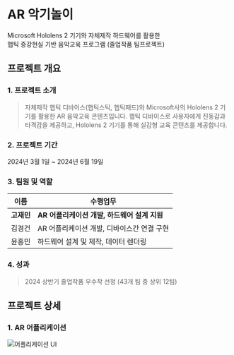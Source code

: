 # AR 악기놀이
Microsoft Hololens 2 기기와 자체제작 하드웨어를 활용한  
햅틱 증강현실 기반 음악교육 프로그램 (졸업작품 팀프로젝트)

## 프로젝트 개요
### 1. 프로젝트 소개
> 자체제작 햅틱 디바이스(햅틱스틱, 햅틱패드)와 Microsoft사의 Hololens 2 기기를 활용한 AR 음악교육 콘텐츠입니다.
> 햅틱 디바이스로 사용자에게 진동감과 타격감을 제공하고, Hololens 2 기기를 통해 실감형 교육 콘텐츠를 제공합니다.
### 2. 프로젝트 기간
2024년 3월 1일 ~ 2024년 6월 19일
### 3. 팀원 및 역할
| 이름 | 수행업무 |
|------|------|
| **고재민** | **AR 어플리케이션 개발, 하드웨어 설계 지원** |
| 김경건 | AR 어플리케이션 개발, 디바이스간 연결 구현 |
| 윤홍민 | 하드웨어 설계 및 제작, 데이터 렌더링 |
### 4. 성과
> 2024 상반기 졸업작품 우수작 선정 (43개 팀 중 상위 12팀)
## 프로젝트 상세
### 1. AR 어플리케이션
![어플리케이션 UI](https://github.com/user-attachments/assets/c1447fbb-67f4-4590-905b-252e927378c5)
